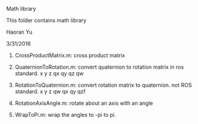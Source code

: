 Math library

This folder contains math library

Haoran Yu

3/31/2016

1. CrossProductMatrix.m: cross product matrix

2. QuaternionToRotation.m: convert quaternion to rotation matrix in ros standard. x y z qx qy qz qw

3. RotationToQuaternion.m: convert rotation matrix to quaternion. not ROS standard. x y z qw qx qy qzf

4. RotationAxisAngle.m: rotate about an axis with an angle

5. WrapToPi.m: wrap the angles to -pi to pi.